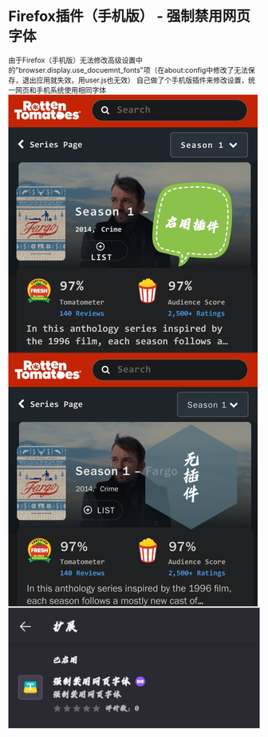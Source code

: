 # Firefox插件（手机版） - 强制禁用网页字体
由于Firefox（手机版）无法修改高级设置中的"browser.display.use_docuemnt_fonts"项（在about:config中修改了无法保存，退出应用就失效，用user.js也无效）
自己做了个手机版插件来修改设置，统一网页和手机系统使用相同字体
![](screenshots/01.png)
![](screenshots/02.png)
